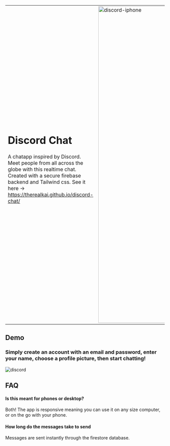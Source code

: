 

<table>
<tr>
  <td valign="center">
    
    
# Discord Chat

  A chatapp inspired by Discord. Meet people from all across the globe
  with this realtime chat. Created with a secure firebase backend and Tailwind css.
See it here -> https://therealkai.github.io/discord-chat/

    

<td >
  <img src="https://user-images.githubusercontent.com/84258692/159142002-d265326f-6737-408f-8c3a-5b5d14fceda4.png" width="1000"  alt="discord-iphone"/>

  </td>

  </tr>
</table>






## Demo

### Simply create an account with an email and password, enter your name, choose a profile picture, then start chatting!

![discord](https://user-images.githubusercontent.com/84258692/159142136-5f363d40-0a39-4a43-b0c2-22c3536266b8.gif)

## FAQ

#### Is this meant for phones or desktop?

Both! The app is responsive meaning you can use it on any size computer, or on the go with your phone.

#### How long do the messages take to send

Messages are sent instantly through the firestore database.

